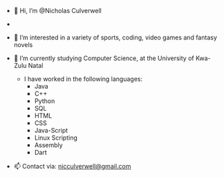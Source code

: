 - 👋 Hi, I’m @Nicholas Culverwell
- 
- 👀 I’m interested in a variety of sports, coding, video games and fantasy novels

- 🌱 I’m currently studying Computer Science, at the University of Kwa-Zulu Natal
  - I have worked in the following languages:
    - Java
    - C++
    - Python
    - SQL
    - HTML
    - CSS
    - Java-Script
    - Linux Scripting
    - Assembly
    - Dart
      
  

- 📫 Contact via: nicculverwell@gmail.com


<!---
NicCulverwell/NicCulverwell is a ✨ special ✨ repository because its `README.md` (this file) appears on your GitHub profile.
You can click the Preview link to take a look at your changes.
--->
